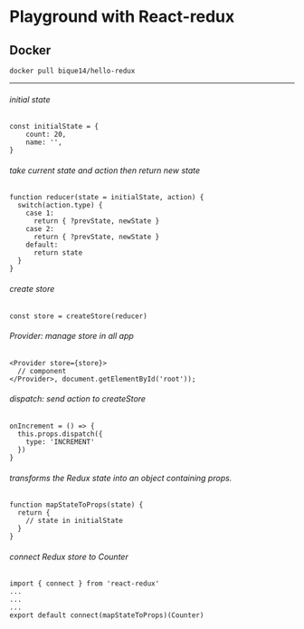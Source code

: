 # Playground with React-redux

## Docker
```
docker pull bique14/hello-redux
```
---

###### initial state
```
const initialState = {
	count: 20,
	name: '',
}
```

###### take current state and action then return new state
```
function reducer(state = initialState, action) {
  switch(action.type) {
    case 1:
      return { ?prevState, newState }
    case 2:
      return { ?prevState, newState }
    default:
      return state
  }
}
```

###### create store
```
const store = createStore(reducer)
```

###### Provider: manage store in all app
```
<Provider store={store}>
  // component
</Provider>, document.getElementById('root'));
```

###### dispatch: send action to createStore
```
onIncrement = () => {
  this.props.dispatch({
    type: 'INCREMENT'
  })
}
```


###### transforms the Redux state into an object containing props.
```
function mapStateToProps(state) {
  return {
    // state in initialState
  }
}
```


###### connect Redux store to Counter
```
import { connect } from 'react-redux'
...
...
...
export default connect(mapStateToProps)(Counter)
```
